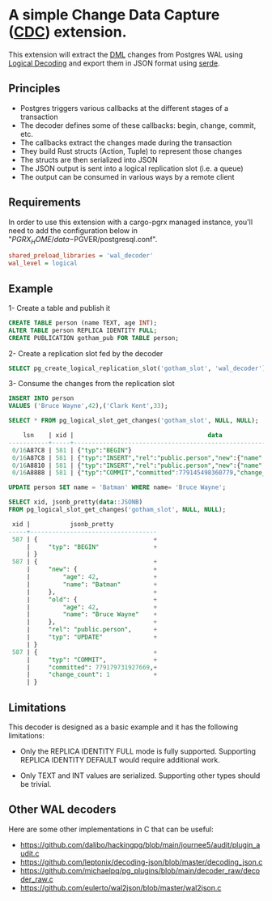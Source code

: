 
# A simple Change Data Capture ([CDC]) extension.

This extension will extract the [DML] changes from Postgres WAL
using [Logical Decoding] and export them in JSON format using [serde].

## Principles

* Postgres triggers various callbacks at the different stages of a transaction
* The decoder defines some of these callbacks: begin, change, commit, etc.
* The callbacks extract the changes made during the transaction
* They build Rust structs (Action, Tuple) to represent those changes
* The structs are then serialized into JSON
* The JSON output is sent into a logical replication slot (i.e. a queue)
* The output can be consumed in various ways by a remote client

## Requirements

In order to use this extension with a cargo-pgrx managed instance, you'll
need to add the configuration below in "$PGRX_HOME/data-$PGVER/postgresql.conf".

``` ini
shared_preload_libraries = 'wal_decoder'
wal_level = logical
```

## Example

1- Create a table and publish it

``` sql
CREATE TABLE person (name TEXT, age INT);
ALTER TABLE person REPLICA IDENTITY FULL;
CREATE PUBLICATION gotham_pub FOR TABLE person;
```

2- Create a replication slot fed by the decoder

``` sql
SELECT pg_create_logical_replication_slot('gotham_slot', 'wal_decoder');
```

3- Consume the changes from the replication slot

``` sql
INSERT INTO person
VALUES ('Bruce Wayne',42),('Clark Kent',33);
```

``` sql
SELECT * FROM pg_logical_slot_get_changes('gotham_slot', NULL, NULL);

    lsn    | xid |                                     data
-----------+-----+------------------------------------------------------------------------------
 0/16A87C8 | 581 | {"typ":"BEGIN"}
 0/16A87C8 | 581 | {"typ":"INSERT","rel":"public.person","new":{"name":"Bruce Wayne","age":42}}
 0/16A8810 | 581 | {"typ":"INSERT","rel":"public.person","new":{"name":"Clark Kent","age":33}}
 0/16A8888 | 581 | {"typ":"COMMIT","committed":779145498360779,"change_count":2}
```

``` sql
UPDATE person SET name = 'Batman' WHERE name= 'Bruce Wayne';
```

``` sql
SELECT xid, jsonb_pretty(data::JSONB)
FROM pg_logical_slot_get_changes('gotham_slot', NULL, NULL);

 xid |           jsonb_pretty
-----+-----------------------------------
 587 | {                                +
     |     "typ": "BEGIN"               +
     | }
 587 | {                                +
     |     "new": {                     +
     |         "age": 42,               +
     |         "name": "Batman"         +
     |     },                           +
     |     "old": {                     +
     |         "age": 42,               +
     |         "name": "Bruce Wayne"    +
     |     },                           +
     |     "rel": "public.person",      +
     |     "typ": "UPDATE"              +
     | }
 587 | {                                +
     |     "typ": "COMMIT",             +
     |     "committed": 779179731927669,+
     |     "change_count": 1            +
     | }
```

## Limitations

This decoder is designed as a basic example and it has the following limitations:

* Only the REPLICA IDENTITY FULL mode is fully supported. Supporting REPLICA IDENTITY DEFAULT
  would require additional work.

* Only TEXT and INT values are serialized. Supporting other types should be trivial.


## Other WAL decoders

Here are some other implementations in C that can be useful:

* <https://github.com/dalibo/hackingpg/blob/main/journee5/audit/plugin_audit.c>
* <https://github.com/leptonix/decoding-json/blob/master/decoding_json.c>
* <https://github.com/michaelpq/pg_plugins/blob/main/decoder_raw/decoder_raw.c>
* <https://github.com/eulerto/wal2json/blob/master/wal2json.c>

<!-- Links -->

[CDC]: https://en.wikipedia.org/wiki/Change_data_capture
[DML]: https://en.wikipedia.org/wiki/Data_manipulation_language
[Logical Decoding]: https://www.postgresql.org/docs/current/logicaldecoding-explanation.html
[serde]: https://serde.rs

